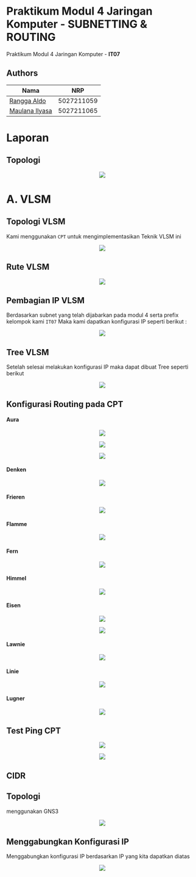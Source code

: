 # Praktikum Modul 4 Jaringan Komputer - SUBNETTING & ROUTING

Praktikum Modul 4 Jaringan Komputer - **IT07**

## Authors

| Nama                                                | NRP        |
| --------------------------------------------------- | ---------- |
| [Rangga Aldo](https://www.github.com/ranggaaldosas) | 5027211059 |
| [Maulana Ilyasa](https://www.github.com/ilyasash)   | 5027211065 |

# Laporan

## Topologi

<p align="center">
    <img src="https://i.ibb.co/GnM5qkt/image.png">

# A. VLSM

## Topologi VLSM

Kami menggunakan `CPT` untuk mengimplementasikan Teknik VLSM ini

<p align="center">
    <img src="https://i.ibb.co/ZJBgvng/vlsm-cpt-modul4.png">

## Rute VLSM

<p align="center">
    <img src="https://i.ibb.co/2nwWjQY/image.png">

## Pembagian IP VLSM

Berdasarkan subnet yang telah dijabarkan pada modul 4 serta prefix kelompok kami `IT07` Maka kami dapatkan konfigurasi IP seperti berikut :

<p align="center">
    <img src="https://i.ibb.co/hs5bt4g/image.png">

## Tree VLSM

Setelah selesai melakukan konfigurasi IP maka dapat dibuat Tree seperti berikut

<p align="center">
    <img src="https://i.ibb.co/yd1R9cf/IT07-VLSM-2.png">

## Konfigurasi Routing pada CPT

#### Aura

<p align="center">
    <img src="https://i.ibb.co/pzBy6xd/Aura1.png">
<p align="center">
    <img src="https://i.ibb.co/hDH3CXp/Aura2.png">
<p align="center">
    <img src="https://i.ibb.co/QF4hTCZ/Aura3.png">

#### Denken

<p align="center">
    <img src="https://i.ibb.co/CvC779H/Denken.png">

#### Frieren

<p align="center">
    <img src="https://i.ibb.co/NpjkYkJ/Frierien.png">

#### Flamme

<p align="center">
    <img src="https://i.ibb.co/kyKr20Z/Flamme.png">

#### Fern

<p align="center">
    <img src="https://i.ibb.co/PCCMkWZ/Fern.png">

#### Himmel

<p align="center">
    <img src="https://i.ibb.co/mChqm2V/Himmel.png">

#### Eisen

<p align="center">
    <img src="https://i.ibb.co/262TMrW/Eisen.png">

<p align="center">
    <img src="https://i.ibb.co/3ScdrkX/Eisen-2.png">

#### Lawnie

<p align="center">
    <img src="https://i.ibb.co/NrFKV0G/Lawnie.png">

#### Linie

<p align="center">
    <img src="https://i.ibb.co/bN8fTWZ/Linie.png">

#### Lugner

<p align="center">
    <img src="https://i.ibb.co/sgv2ZjT/Lugner.png">

## Test Ping CPT

<p align="center">
    <img src="https://i.ibb.co/SQQzBcS/Screenshot-8.png">
<p align="center">
    <img src="https://i.ibb.co/jZqNBsd/Screenshot-9.png">

## CIDR
## Topologi
menggunakan GNS3

<p align="center">
    <img src="https://i.ibb.co/0yjDbCD/image.png">

## Menggabungkan Konfigurasi IP
Menggabungkan konfigurasi IP berdasarkan IP yang kita dapatkan diatas

<p align="center">
    <img src="https://i.ibb.co/MSWcK5p/A2.png">

